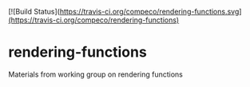 [![Build Status](https://travis-ci.org/compeco/rendering-functions.svg](https://travis-ci.org/compeco/rendering-functions)

# rendering-functions
Materials from working group on rendering functions
